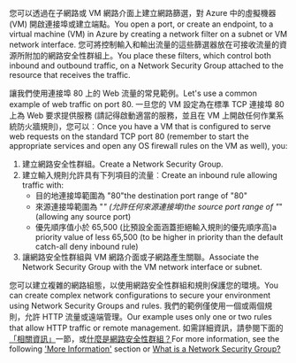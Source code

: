 <span data-ttu-id="a8625-101">您可以透過在子網路或 VM 網路介面上建立網路篩選，對 Azure 中的虛擬機器 (VM) 開啟連接埠或建立端點。</span><span class="sxs-lookup"><span data-stu-id="a8625-101">You open a port, or create an endpoint, to a virtual machine (VM) in Azure by creating a network filter on a subnet or VM network interface.</span></span> <span data-ttu-id="a8625-102">您可將控制輸入和輸出流量的這些篩選器放在可接收流量的資源所附加的網路安全性群組上。</span><span class="sxs-lookup"><span data-stu-id="a8625-102">You place these filters, which control both inbound and outbound traffic, on a Network Security Group attached to the resource that receives the traffic.</span></span>

<span data-ttu-id="a8625-103">讓我們使用連接埠 80 上的 Web 流量的常見範例。</span><span class="sxs-lookup"><span data-stu-id="a8625-103">Let's use a common example of web traffic on port 80.</span></span> <span data-ttu-id="a8625-104">一旦您的 VM 設定為在標準 TCP 連接埠 80 上為 Web 要求提供服務 (請記得啟動適當的服務，並且在 VM 上開啟任何作業系統防火牆規則)，您可以︰</span><span class="sxs-lookup"><span data-stu-id="a8625-104">Once you have a VM that is configured to serve web requests on the standard TCP port 80 (remember to start the appropriate services and open any OS firewall rules on the VM as well), you:</span></span>

1. <span data-ttu-id="a8625-105">建立網路安全性群組。</span><span class="sxs-lookup"><span data-stu-id="a8625-105">Create a Network Security Group.</span></span>
2. <span data-ttu-id="a8625-106">建立輸入規則允許具有下列項目的流量︰</span><span class="sxs-lookup"><span data-stu-id="a8625-106">Create an inbound rule allowing traffic with:</span></span>
   * <span data-ttu-id="a8625-107">目的地連接埠範圍為 "80"</span><span class="sxs-lookup"><span data-stu-id="a8625-107">the destination port range of "80"</span></span>
   * <span data-ttu-id="a8625-108">來源連接埠範圍為 "*" (允許任何來源連接埠)</span><span class="sxs-lookup"><span data-stu-id="a8625-108">the source port range of "*" (allowing any source port)</span></span>
   * <span data-ttu-id="a8625-109">優先順序值小於 65,500 (比預設全面涵蓋拒絕輸入規則的優先順序高)</span><span class="sxs-lookup"><span data-stu-id="a8625-109">a priority value of less 65,500 (to be higher in priority than the default catch-all deny inbound rule)</span></span>
3. <span data-ttu-id="a8625-110">讓網路安全性群組與 VM 網路介面或子網路產生關聯。</span><span class="sxs-lookup"><span data-stu-id="a8625-110">Associate the Network Security Group with the VM network interface or subnet.</span></span>

<span data-ttu-id="a8625-111">您可以建立複雜的網路組態，以使用網路安全性群組和規則保護您的環境。</span><span class="sxs-lookup"><span data-stu-id="a8625-111">You can create complex network configurations to secure your environment using Network Security Groups and rules.</span></span> <span data-ttu-id="a8625-112">我們的範例僅使用一個或兩個規則，允許 HTTP 流量或遠端管理。</span><span class="sxs-lookup"><span data-stu-id="a8625-112">Our example uses only one or two rules that allow HTTP traffic or remote management.</span></span> <span data-ttu-id="a8625-113">如需詳細資訊，請參閱下面的[「相關資訊」](#more-information-on-network-security-groups)一節，或[什麼是網路安全性群組？](../articles/virtual-network/virtual-networks-nsg.md)</span><span class="sxs-lookup"><span data-stu-id="a8625-113">For more information, see the following ['More Information'](#more-information-on-network-security-groups) section or [What is a Network Security Group?](../articles/virtual-network/virtual-networks-nsg.md)</span></span>

